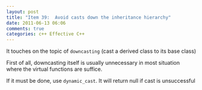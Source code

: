 ```yaml
---
layout: post
title: "Item 39:  Avoid casts down the inheritance hierarchy"
date: 2011-06-13 06:06
comments: true
categories: c++ Effective C++
---
```


It touches on the topic of ```downcasting``` (cast a derived class to its base class)


First of all, downcasting itself is usually unnecessary in most situation where the virtual functions are suffice. 


If it must be done, use ```dynamic_cast```. It will return null if cast is unsuccessful

